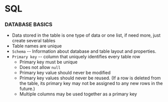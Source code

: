 # SQL

### DATABASE BASICS

* Data stored in the table is one type of data or one list, if need more, just create several tables
* Table names are unique
* `Schema` -- Information about database and table layout and properties.
* `Primary key` -- column that uniquely identifies every table row
  * Primary key must be unique
  * Does not allow `null`
  * Primary key value should never be modified
  * Primary key values should never be reused. (If a row is deleted from the table, its primary key may not be assigned to any new rows in the future.)
  * Multiple columns may be used together as a primary key

